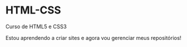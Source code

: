 # HTML-CSS
 Curso de HTML5 e CSS3

 Estou aprendendo a criar sites e agora vou gerenciar meus repositórios!

<a href="https://antoniodlfilho.github.io/HTML-CSS/exercicios/ex01/index.html">